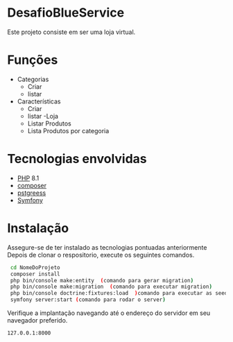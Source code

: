 # DesafioBlueService

Este projeto consiste em ser uma loja virtual. 

# Funções 

- Categorias 
  - Criar
  - listar
- Características
  - Criar 
  - listar
-Loja
  - Listar Produtos
  - Lista Produtos por categoria 

# Tecnologias envolvidas

- [PHP](https://www.php.net/) 8.1 
- [composer](https://getcomposer.org/) 
- [pstgreess](https://www.postgresql.org/)
- [Symfony](https://symfony.com/)

# Instalação

Assegure-se de ter instalado as tecnologias pontuadas anteriormente Depois de clonar o respositorio, execute os seguintes comandos.
```sh
 cd NomeDoProjeto
 composer install
 php bin/console make:entity  (comando para gerar migration)
 php bin/console make:migration  (comando para executar migration)
 php bin/console doctrine:fixtures:load  )comando para executar as seeds)
 symfony server:start (comando para rodar o server)
```
Verifique a implantação navegando até o endereço do servidor em seu navegador preferido.

```sh
127.0.0.1:8000
```
